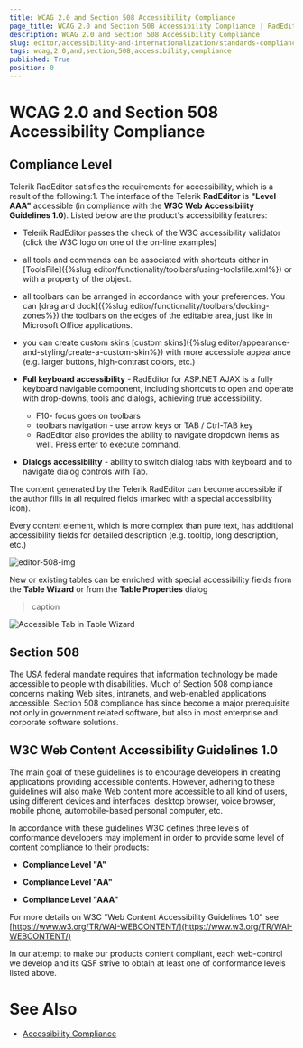 ```yaml
---
title: WCAG 2.0 and Section 508 Accessibility Compliance
page_title: WCAG 2.0 and Section 508 Accessibility Compliance | RadEditor for ASP.NET AJAX Documentation
description: WCAG 2.0 and Section 508 Accessibility Compliance
slug: editor/accessibility-and-internationalization/standards-compliance/wcag-2.0-and-section-508-accessibility-compliance
tags: wcag,2.0,and,section,508,accessibility,compliance
published: True
position: 0
---
```


# WCAG 2.0 and Section 508 Accessibility Compliance

## Compliance Level

Telerik RadEditor satisfies the requirements for accessibility, which is a result of the following:1. The interface of the Telerik **RadEditor** is **"Level AAA"** accessible (in compliance with the	**W3C Web Accessibility Guidelines 1.0**). Listed below are the product's accessibility features:

* Telerik RadEditor passes the check of the W3C accessibility validator (click the W3C logo on one of the on-line examples)

* all tools and commands can be associated with shortcuts either in [ToolsFile]({%slug editor/functionality/toolbars/using-toolsfile.xml%}) or with a property of the object.

* all toolbars can be arranged in accordance with your preferences. You can [drag and dock]({%slug editor/functionality/toolbars/docking-zones%}) the toolbars on the edges of the editable area, just like in Microsoft Office applications.

* you can create custom skins [custom skins]({%slug editor/appearance-and-styling/create-a-custom-skin%}) with more accessible appearance (e.g. larger buttons, high-contrast colors, etc.)

* **Full keyboard accessibility** - RadEditor for ASP.NET AJAX is a fully keyboard navigable component, including shortcuts to open and operate with drop-downs, tools and dialogs, achieving true accessibility.

	* F10- focus goes on toolbars
	* toolbars navigation - use arrow keys or TAB / Ctrl-TAB key
	* RadEditor also provides the ability to navigate dropdown items as well. Press enter to execute command.

* **Dialogs accessibility** - ability to switch dialog tabs with keyboard and to navigate dialog controls with Tab.

The content generated by the Telerik RadEditor can become accessible if the author fills in all required fields (marked with a special accessibility icon).

Every content element, which is more complex than pure text, has additional accessibility fields for detailed description (e.g. tooltip, long description, etc.)

![editor-508-img](images/editor-508-img.png)

New or existing tables can be enriched with special accessibility fields from the **Table Wizard** or from the **Table Properties** dialog
>caption 

![Accessible Tab in Table Wizard](images/editor-accessibility_tab_tablewizard_.png)

## Section 508

The USA federal mandate requires that information technology be made accessible to people with disabilities. Much of Section 508 compliance concerns making Web sites, intranets, and web-enabled applications accessible. Section 508 compliance has since become a major prerequisite not only in government related software, but also in most enterprise and corporate software solutions.

## W3C Web Content Accessibility Guidelines 1.0

The main goal of these guidelines is to encourage developers in creating applications providing accessible contents. However, adhering to these guidelines will also make Web content more accessible to all kind of users, using different devices and interfaces: desktop browser, voice browser, mobile phone, automobile-based personal computer, etc.



In accordance with these guidelines W3C defines three levels of conformance developers may implement in order to provide some level of content compliance to their products:

* **Compliance Level "A"**

* **Compliance Level "AA"**

* **Compliance Level "AAA"**



For more details on W3C "Web Content Accessibility Guidelines 1.0" see [https://www.w3.org/TR/WAI-WEBCONTENT/](https://www.w3.org/TR/WAI-WEBCONTENT/)

In our attempt to make our products content compliant, each web-control we develop and its QSF strive to obtain at least one of conformance levels listed above.

# See Also

 * [Accessibility Compliance](https://demos.telerik.com/aspnet/prometheus/Editor/Examples/AccessibilitySupport/DefaultCS.aspx)
